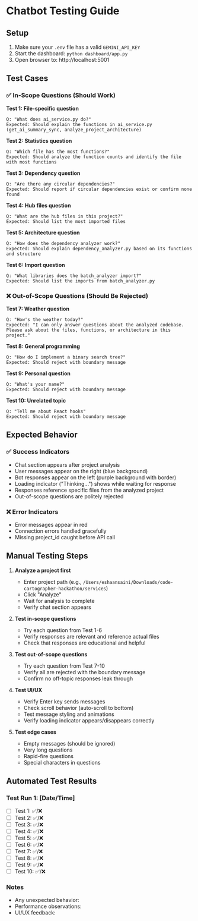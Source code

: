 # Chatbot Testing Guide

## Setup
1. Make sure your `.env` file has a valid `GEMINI_API_KEY`
2. Start the dashboard: `python dashboard/app.py`
3. Open browser to: http://localhost:5001

## Test Cases

### ✅ In-Scope Questions (Should Work)

**Test 1: File-specific question**
```
Q: "What does ai_service.py do?"
Expected: Should explain the functions in ai_service.py (get_ai_summary_sync, analyze_project_architecture)
```

**Test 2: Statistics question**
```
Q: "Which file has the most functions?"
Expected: Should analyze the function counts and identify the file with most functions
```

**Test 3: Dependency question**
```
Q: "Are there any circular dependencies?"
Expected: Should report if circular dependencies exist or confirm none found
```

**Test 4: Hub files question**
```
Q: "What are the hub files in this project?"
Expected: Should list the most imported files
```

**Test 5: Architecture question**
```
Q: "How does the dependency analyzer work?"
Expected: Should explain dependency_analyzer.py based on its functions and structure
```

**Test 6: Import question**
```
Q: "What libraries does the batch_analyzer import?"
Expected: Should list the imports from batch_analyzer.py
```

### ❌ Out-of-Scope Questions (Should Be Rejected)

**Test 7: Weather question**
```
Q: "How's the weather today?"
Expected: "I can only answer questions about the analyzed codebase. Please ask about the files, functions, or architecture in this project."
```

**Test 8: General programming**
```
Q: "How do I implement a binary search tree?"
Expected: Should reject with boundary message
```

**Test 9: Personal question**
```
Q: "What's your name?"
Expected: Should reject with boundary message
```

**Test 10: Unrelated topic**
```
Q: "Tell me about React hooks"
Expected: Should reject with boundary message
```

## Expected Behavior

### ✅ Success Indicators
- Chat section appears after project analysis
- User messages appear on the right (blue background)
- Bot responses appear on the left (purple background with border)
- Loading indicator ("Thinking...") shows while waiting for response
- Responses reference specific files from the analyzed project
- Out-of-scope questions are politely rejected

### ❌ Error Indicators
- Error messages appear in red
- Connection errors handled gracefully
- Missing project_id caught before API call

## Manual Testing Steps

1. **Analyze a project first**
   - Enter project path (e.g., `/Users/eshaansaini/Downloads/code-cartographer-hackathon/services`)
   - Click "Analyze"
   - Wait for analysis to complete
   - Verify chat section appears

2. **Test in-scope questions**
   - Try each question from Test 1-6
   - Verify responses are relevant and reference actual files
   - Check that responses are educational and helpful

3. **Test out-of-scope questions**
   - Try each question from Test 7-10
   - Verify all are rejected with the boundary message
   - Confirm no off-topic responses leak through

4. **Test UI/UX**
   - Verify Enter key sends messages
   - Check scroll behavior (auto-scroll to bottom)
   - Test message styling and animations
   - Verify loading indicator appears/disappears correctly

5. **Test edge cases**
   - Empty messages (should be ignored)
   - Very long questions
   - Rapid-fire questions
   - Special characters in questions

## Automated Test Results

### Test Run 1: [Date/Time]
- [ ] Test 1: ✅/❌
- [ ] Test 2: ✅/❌
- [ ] Test 3: ✅/❌
- [ ] Test 4: ✅/❌
- [ ] Test 5: ✅/❌
- [ ] Test 6: ✅/❌
- [ ] Test 7: ✅/❌
- [ ] Test 8: ✅/❌
- [ ] Test 9: ✅/❌
- [ ] Test 10: ✅/❌

### Notes
- Any unexpected behavior:
- Performance observations:
- UI/UX feedback:

